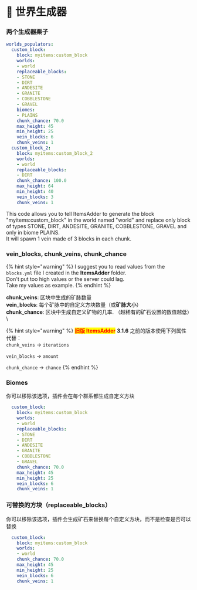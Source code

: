 # 💎 世界生成器

### 两个生成器栗子

```yaml
worlds_populators:
  custom_block:
    block: myitems:custom_block
    worlds:
    - world
    replaceable_blocks:
    - STONE
    - DIRT
    - ANDESITE
    - GRANITE
    - COBBLESTONE
    - GRAVEL
    biomes:
    - PLAINS
    chunk_chance: 70.0
    max_height: 45
    min_height: 25
    vein_blocks: 6
    chunk_veins: 1
  custom_block_2:
    block: myitems:custom_block_2
    worlds:
    - world
    replaceable_blocks:
    - DIRT
    chunk_chance: 100.0
    max_height: 64
    min_height: 40
    vein_blocks: 3
    chunk_veins: 1
```

This code allows you to tell ItemsAdder to generate the block "myitems:custom\_block" in the world named "world" and replace only block of types STONE, DIRT, ANDESITE, GRANITE, COBBLESTONE, GRAVEL and only in biome PLAINS.\
It will spawn 1 vein made of 3 blocks in each chunk.

### vein\_blocks, chunk\_veins, chunk\_chance

{% hint style="warning" %}
I suggest you to read values from the `blocks.yml` file I created in the **ItemsAdder** folder.\
Don't put too high values or the server could lag.\
Take my values as example.
{% endhint %}

**chunk\_veins**: 区块中生成的矿脉数量\
**vein\_blocks**: 每个矿脉中的自定义方块数量（或**矿脉大小**）\
**chunk\_chance**: 区块中生成自定义矿物的几率. （越稀有的矿石设置的数值越低）\

{% hint style="warning" %}
<mark style="color:red;">**旧版 ItemsAdder**</mark> **3.1.6** 之前的版本使用下列属性代替：\
`chunk_veins` -> `iterations`

`vein_blocks` -> `amount`

`chunk_chance` -> `chance`
{% endhint %}

### Biomes

你可以移除该选项，插件会在每个群系都生成自定义方块

```yaml
  custom_block:
    block: myitems:custom_block
    worlds:
    - world
    replaceable_blocks:
    - STONE
    - DIRT
    - ANDESITE
    - GRANITE
    - COBBLESTONE
    - GRAVEL
    chunk_chance: 70.0
    max_height: 45
    min_height: 25
    vein_blocks: 6
    chunk_veins: 1
```

### 可替换的方块（replaceable_blocks）

你可以移除该选项，插件会生成矿石来替换每个自定义方块，而不是检查是否可以替换

```yaml
  custom_block:
    block: myitems:custom_block
    worlds:
    - world
    chunk_chance: 70.0
    max_height: 45
    min_height: 25
    vein_blocks: 6
    chunk_veins: 1
```

